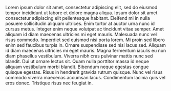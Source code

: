 Lorem ipsum dolor sit amet, consectetur adipiscing elit, sed do eiusmod tempor incididunt ut labore et dolore magna aliqua. 
Ipsum dolor sit amet consectetur adipiscing elit pellentesque habitant. Eleifend mi in nulla posuere sollicitudin aliquam ultrices.
Enim tortor at auctor urna nunc id cursus metus. Integer enim neque volutpat ac tincidunt vitae semper.
Amet aliquam id diam maecenas ultricies mi eget mauris. Malesuada nunc vel risus commodo. 
Imperdiet sed euismod nisi porta lorem. Mi proin sed libero enim sed faucibus turpis in. 
Ornare suspendisse sed nisi lacus sed. Aliquam id diam maecenas ultricies mi eget mauris. Magna fermentum iaculis eu non
diam phasellus vestibulum. Viverra nibh cras pulvinar mattis nunc sed blandit. Dui ut ornare lectus sit. 
Quam nulla porttitor massa id neque aliquam vestibulum morbi blandit. Bibendum neque egestas congue quisque egestas.
Risus in hendrerit gravida rutrum quisque. Nunc vel risus commodo viverra maecenas accumsan lacus. Condimentum lacinia quis vel eros donec. Tristique risus nec feugiat in.
